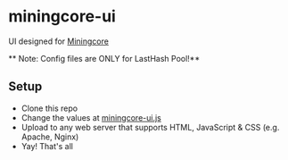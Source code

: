 # miningcore-ui
UI designed for [Miningcore](https://github.com/coinfoundry/miningcore)

** Note: Config files are ONLY for LastHash Pool!**

## Setup

* Clone this repo
* Change the values at [miningcore-ui.js](https://github.com/calvintam236/miningcore-ui/blob/develop/assets/js/miningcore-ui.js#L1)
* Upload to any web server that supports HTML, JavaScript & CSS (e.g. Apache, Nginx)
* Yay! That's all
